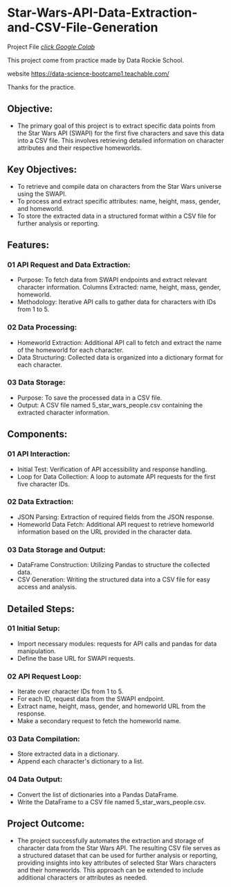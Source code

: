
# Star-Wars-API-Data-Extraction-and-CSV-File-Generation

Project File [_click Google Colab_](https://colab.research.google.com/drive/1-lYRVPBI9gwD74Nyxpy6SKT1fF-JVdTb?usp=sharing)

This project come from practice made by Data Rockie School.

website https://data-science-bootcamp1.teachable.com/

Thanks for the practice.

## Objective:
- The primary goal of this project is to extract specific data points from the Star Wars API (SWAPI) for the first five characters and save this data into a CSV file. This involves retrieving detailed information on character attributes and their respective homeworlds.

## Key Objectives:
- To retrieve and compile data on characters from the Star Wars universe using the SWAPI.
- To process and extract specific attributes: name, height, mass, gender, and homeworld.
- To store the extracted data in a structured format within a CSV file for further analysis or reporting.

## Features:
### 01 API Request and Data Extraction:
- Purpose: To fetch data from SWAPI endpoints and extract relevant character information.
Columns Extracted: name, height, mass, gender, homeworld.
- Methodology: Iterative API calls to gather data for characters with IDs from 1 to 5.

### 02 Data Processing:
- Homeworld Extraction: Additional API call to fetch and extract the name of the homeworld for each character.
- Data Structuring: Collected data is organized into a dictionary format for each character.

### 03 Data Storage:
- Purpose: To save the processed data in a CSV file.
- Output: A CSV file named 5_star_wars_people.csv containing the extracted character information.

## Components:
### 01 API Interaction:
- Initial Test: Verification of API accessibility and response handling.
- Loop for Data Collection: A loop to automate API requests for the first five character IDs.

### 02 Data Extraction:
- JSON Parsing: Extraction of required fields from the JSON response.
- Homeworld Data Fetch: Additional API request to retrieve homeworld information based on the URL provided in the character data.

### 03 Data Storage and Output:
- DataFrame Construction: Utilizing Pandas to structure the collected data.
- CSV Generation: Writing the structured data into a CSV file for easy access and analysis.

## Detailed Steps:
### 01 Initial Setup:
- Import necessary modules: requests for API calls and pandas for data manipulation.
- Define the base URL for SWAPI requests.

### 02 API Request Loop:
- Iterate over character IDs from 1 to 5.
- For each ID, request data from the SWAPI endpoint.
- Extract name, height, mass, gender, and homeworld URL from the response.
- Make a secondary request to fetch the homeworld name.

### 03 Data Compilation:
- Store extracted data in a dictionary.
- Append each character's dictionary to a list.

### 04 Data Output:
- Convert the list of dictionaries into a Pandas DataFrame.
- Write the DataFrame to a CSV file named 5_star_wars_people.csv.

## Project Outcome:
- The project successfully automates the extraction and storage of character data from the Star Wars API. The resulting CSV file serves as a structured dataset that can be used for further analysis or reporting, providing insights into key attributes of selected Star Wars characters and their homeworlds. This approach can be extended to include additional characters or attributes as needed.
